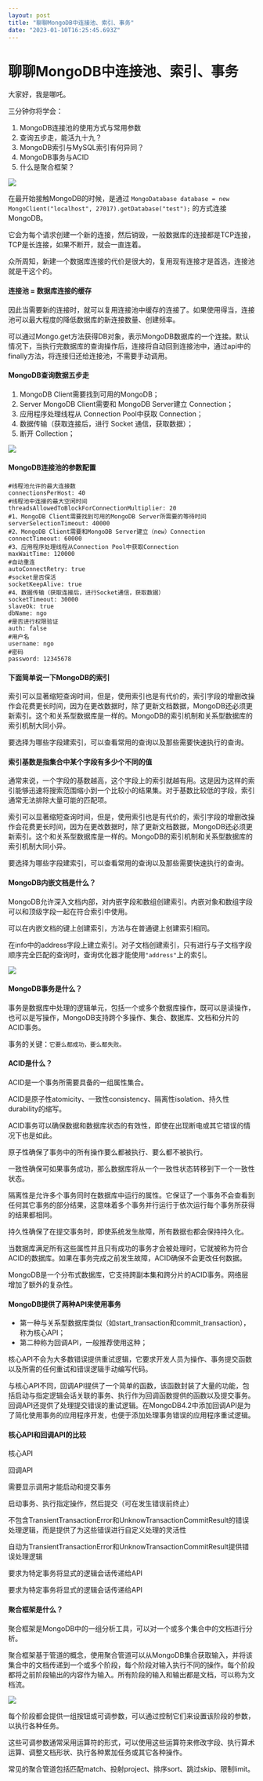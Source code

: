 ```yaml
---
layout: post
title: "聊聊MongoDB中连接池、索引、事务"
date: "2023-01-10T16:25:45.693Z"
---
```

聊聊MongoDB中连接池、索引、事务
===================

大家好，我是哪吒。

三分钟你将学会：

1.  MongoDB连接池的使用方式与常用参数
2.  查询五步走，能活九十九？
3.  MongoDB索引与MySQL索引有何异同？
4.  MongoDB事务与ACID
5.  什么是聚合框架？

![](https://files.mdnice.com/user/19748/810a2740-81ab-4445-b1e6-216dd3736da2.jpeg)

在最开始接触MongoDB的时候，是通过 `MongoDatabase database = new MongoClient("localhost", 27017).getDatabase("test");` 的方式连接MongoDB。

它会为每个请求创建一个新的连接，然后销毁，一般数据库的连接都是TCP连接，TCP是长连接，如果不断开，就会一直连着。

众所周知，新建一个数据库连接的代价是很大的，复用现有连接才是首选，连接池就是干这个的。

#### 连接池 = 数据库连接的缓存

因此当需要新的连接时，就可以复用连接池中缓存的连接了。如果使用得当，连接池可以最大程度的降低数据库的新连接数量、创建频率。

可以通过Mongo.get方法获得DB对象，表示MongoDB数据库的一个连接。默认情况下，当执行完数据库的查询操作后，连接将自动回到连接池中，通过api中的finally方法，将连接归还给连接池，不需要手动调用。

#### MongoDB查询数据五步走

1.  MongoDB Client需要找到可用的MongoDB；
2.  Server MongoDB Client需要和 MongoDB Server建立 Connection；
3.  应用程序处理线程从 Connection Pool中获取 Connection；
4.  数据传输（获取连接后，进行 Socket 通信，获取数据）；
5.  断开 Collection；

![](https://files.mdnice.com/user/19748/3d20062d-4709-455a-be66-ad32caab7ba5.png)

#### MongoDB连接池的参数配置

    #线程池允许的最大连接数
    connectionsPerHost: 40
    #线程池中连接的最大空闲时间
    threadsAllowedToBlockForConnectionMultiplier: 20
    #1、MongoDB Client需要找到可用的MongoDB Server所需要的等待时间
    serverSelectionTimeout: 40000
    #2、MongoDB Client需要和MongoDB Server建立（new）Connection
    connectTimeout: 60000
    #3、应用程序处理线程从Connection Pool中获取Connection
    maxWaitTime: 120000
    #自动重连
    autoConnectRetry: true
    #socket是否保活
    socketKeepAlive: true
    #4、数据传输（获取连接后，进行Socket通信，获取数据）
    socketTimeout: 30000
    slaveOk: true
    dbName: ngo
    #是否进行权限验证
    auth: false
    #用户名
    username: ngo
    #密码
    password: 12345678
    

#### 下面简单说一下MongoDB的索引

索引可以显著缩短查询时间，但是，使用索引也是有代价的，索引字段的增删改操作会花费更长时间，因为在更改数据时，除了更新文档数据，MongoDB还必须更新索引。这个和关系型数据库是一样的。MongoDB的索引机制和关系型数据库的索引机制大同小异。

要选择为哪些字段建索引，可以查看常用的查询以及那些需要快速执行的查询。

#### 索引基数是指集合中某个字段有多少个不同的值

通常来说，一个字段的基数越高，这个字段上的索引就越有用。这是因为这样的索引能够迅速将搜索范围缩小到一个比较小的结果集。对于基数比较低的字段，索引通常无法排除大量可能的匹配项。

索引可以显著缩短查询时间，但是，使用索引也是有代价的，索引字段的增删改操作会花费更长时间，因为在更改数据时，除了更新文档数据，MongoDB还必须更新索引。这个和关系型数据库是一样的。MongoDB的索引机制和关系型数据库的索引机制大同小异。

要选择为哪些字段建索引，可以查看常用的查询以及那些需要快速执行的查询。

#### MongoDB内嵌文档是什么？

MongoDB允许深入文档内部，对内嵌字段和数组创建索引。内嵌对象和数组字段可以和顶级字段一起在符合索引中使用。

可以在内嵌文档的键上创建索引，方法与在普通键上创建索引相同。

在info中的address字段上建立索引。对子文档创建索引，只有进行与子文档字段顺序完全匹配的查询时，查询优化器才能使用`"address"`上的索引。

![](https://files.mdnice.com/user/19748/e98e37e8-92f7-4af3-9e0d-ee2805c733f0.png)

#### MongoDB事务是什么？

事务是数据库中处理的逻辑单元，包括一个或多个数据库操作，既可以是读操作，也可以是写操作，MongoDB支持跨个多操作、集合、数据库、文档和分片的ACID事务。

事务的关键：`它要么都成功，要么都失败。`

#### ACID是什么？

ACID是一个事务所需要具备的一组属性集合。

ACID是原子性atomicity、一致性consistency、隔离性isolation、持久性durability的缩写。

ACID事务可以确保数据和数据库状态的有效性，即使在出现断电或其它错误的情况下也是如此。

原子性确保了事务中的所有操作要么都被执行、要么都不被执行。

一致性确保可如果事务成功，那么数据库将从一个一致性状态转移到下一个一致性状态。

隔离性是允许多个事务同时在数据库中运行的属性。它保证了一个事务不会查看到任何其它事务的部分结果，这意味着多个事务并行运行于依次运行每个事务所获得的结果都相同。

持久性确保了在提交事务时，即使系统发生故障，所有数据也都会保持持久化。

当数据库满足所有这些属性并且只有成功的事务才会被处理时，它就被称为符合ACID的数据库。如果在事务完成之前发生故障，ACID确保不会更改任何数据。

MongoDB是一个分布式数据库，它支持跨副本集和跨分片的ACID事务。网络层增加了额外的复杂性。

#### MongoDB提供了两种API来使用事务

*   第一种与关系型数据库类似（如start\_transaction和commit\_transaction），称为核心API；
*   第二种称为回调API，一般推荐使用这种；

核心API不会为大多数错误提供重试逻辑，它要求开发人员为操作、事务提交函数以及所需的任何重试和错误逻辑手动编写代码。

与核心API不同，回调API提供了一个简单的函数，该函数封装了大量的功能，包括启动与指定逻辑会话关联的事务、执行作为回调函数提供的函数以及提交事务。回调API还提供了处理提交错误的重试逻辑。在MongoDB4.2中添加回调API是为了简化使用事务的应用程序开发，也便于添加处理事务错误的应用程序重试逻辑。

#### 核心API和回调API的比较

核心API

回调API

需要显示调用才能启动和提交事务

启动事务、执行指定操作，然后提交（可在发生错误前终止）

不包含TransientTransactionError和UnknowTransactionCommitResult的错误处理逻辑，而是提供了为这些错误进行自定义处理的灵活性

自动为TransientTransactionError和UnknowTransactionCommitResult提供错误处理逻辑

要求为特定事务将显式的逻辑会话传递给API

要求为特定事务将显式的逻辑会话传递给API

#### 聚合框架是什么？

聚合框架是MongoDB中的一组分析工具，可以对一个或多个集合中的文档进行分析。

聚合框架基于管道的概念，使用聚合管道可以从MongoDB集合获取输入，并将该集合中的文档传递到一个或多个阶段，每个阶段对输入执行不同的操作。每个阶段都将之前阶段输出的内容作为输入。所有阶段的输入和输出都是文档，可以称为文档流。

![](https://files.mdnice.com/user/19748/e2f5e465-48bc-4e32-a37b-1f9e61970b15.png)

每个阶段都会提供一组按钮或可调参数，可以通过控制它们来设置该阶段的参数，以执行各种任务。

这些可调参数通常采用运算符的形式，可以使用这些运算符来修改字段、执行算术运算、调整文档形状、执行各种累加任务或其它各种操作。

常见的聚合管道包括匹配match、投射project、排序sort、跳过skip、限制limit。